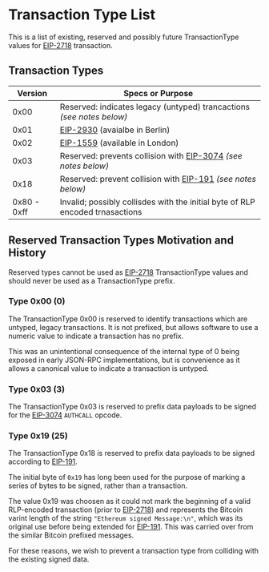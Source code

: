 Transaction Type List
=====================

This is a list of existing, reserved and possibly future TransactionType values
for [EIP-2718](https://eips.ethereum.org/EIPS/eip-2718) transaction.

Transaction Types
-----------------

| Version | Specs or Purpose |
|---------|------------------|
| 0x00  | Reserved: indicates legacy (untyped) trancactions *(see notes below)* |
| 0x01  | [EIP-2930](https://eips.ethereum.org/EIPS/eip-2930) (avaialbe in Berlin) |
| 0x02  | [EIP-1559](https://eips.ethereum.org/EIPS/eip-1559) (available in London) |
| 0x03  | Reserved: prevents collision with [EIP-3074](https://eips.ethereum.org/EIPS/eip-3074) *(see notes below)* |
| 0x18  | Reserved: prevent collision with [EIP-191](https://eips.ethereum.org/EIPS/eip-191) *(see notes below)* |
| 0x80 - 0xff  | Invalid; possibly collisdes with the initial byte of RLP encoded trnasactions |


Reserved Transaction Types Motivation and History
-------------------------------------------------

Reserved types cannot be used as [EIP-2718](https://eips.ethereum.org/EIPS/eip-2718)
TransactionType values and should never be used as a TransactionType prefix.


### Type 0x00 (0)

The TransactionType 0x00 is reserved to identify transactions which
are untyped, legacy transactions. It is not prefixed, but allows
software to use a numeric value to indicate a transaction has no prefix.

This was an unintentional consequence of the internal type of 0 being
exposed in early JSON-RPC implementations, but is convenience as it
allows a canonical value to indicate a transaction is untyped.


### Type 0x03 (3)

The TransactionType 0x03 is reserved to prefix data payloads to be
signed for the [EIP-3074](https://eips.ethereum.org/EIPS/eip-3074)
`AUTHCALL` opcode.


### Type 0x19 (25)

The TransactionType 0x18 is reserved to prefix data payloads to be
signed according to [EIP-191](https://eips.ethereum.org/EIPS/eip-191).

The initial byte of `0x19` has long been used for the purpose of
marking a series of bytes to be signed, rather than a transaction.

The value 0x19 was choosen as it could not mark the beginning of a
valid RLP-encoded transaction (prior to [EIP-2718](https://eips.ethereum.org/EIPS/eip-2718))
and represents the Bitcoin varint length of the string `"Ethereum signed Message:\n"`,
which was its original use before being extended for [EIP-191](https://eips.ethereum.org/EIPS/eip-191).
This was carried over from the similar Bitcoin prefixed messages.

For these reasons, we wish to prevent a transaction type from colliding
with the existing signed data.
